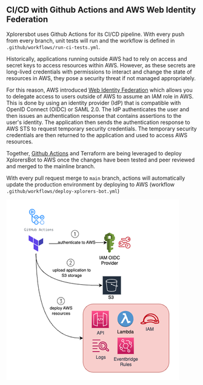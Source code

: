 ## CI/CD with Github Actions and AWS Web Identity Federation

Xplorersbot uses Github Actions for its CI/CD pipeline. With every push from every branch, unit tests will run and the workflow is defined in `.github/workflows/run-ci-tests.yml`.

Historically, applications running outside AWS had to rely on access and secret keys to access resources within AWS. However, as these secrets are long-lived credentials with permissions to interact and change the state of resources in AWS, they pose a security threat if not managed appropriately.

For this reason, AWS introduced [Web Identity Federation](https://docs.aws.amazon.com/IAM/latest/UserGuide/id_roles_providers_oidc.html) which allows you to delegate access to users outside of AWS to assume an IAM role in AWS. This is done by using an identity provider (IdP) that is compatible with OpenID Connect (OIDC) or SAML 2.0. The IdP authenticates the user and then issues an authentication response that contains assertions to the user's identity. The application then sends the authentication response to AWS STS to request temporary security credentials. The temporary security credentials are then returned to the application and used to access AWS resources.

Together, [Github Actions](https://github.com/features/actions) and Terraform are being leveraged to deploy XplorersBot to AWS once the changes have been tested and peer reviewed and merged to the mainline branch.

With every pull request merge to `main` branch, actions will automatically update the production environment by deploying to AWS (workflow `.github/workflows/deploy-xplorers-bot.yml`)

![CI/CD](../assets/xplorersbot-ci-cd.png)
